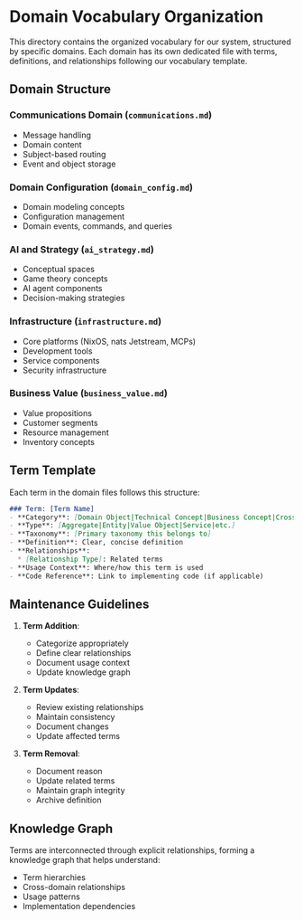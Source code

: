 # Domain Vocabulary Organization

This directory contains the organized vocabulary for our system, structured by specific domains. Each domain has its own dedicated file with terms, definitions, and relationships following our vocabulary template.

## Domain Structure

### Communications Domain (`communications.md`)
- Message handling
- Domain content
- Subject-based routing
- Event and object storage

### Domain Configuration (`domain_config.md`)
- Domain modeling concepts
- Configuration management
- Domain events, commands, and queries

### AI and Strategy (`ai_strategy.md`)
- Conceptual spaces
- Game theory concepts
- AI agent components
- Decision-making strategies

### Infrastructure (`infrastructure.md`)
- Core platforms (NixOS, nats Jetstream, MCPs)
- Development tools
- Service components
- Security infrastructure

### Business Value (`business_value.md`)
- Value propositions
- Customer segments
- Resource management
- Inventory concepts

## Term Template

Each term in the domain files follows this structure:

```markdown
### Term: [Term Name]
- **Category**: [Domain Object|Technical Concept|Business Concept|Cross-Cutting]
- **Type**: [Aggregate|Entity|Value Object|Service|etc.]
- **Taxonomy**: [Primary taxonomy this belongs to]
- **Definition**: Clear, concise definition
- **Relationships**:
  * [Relationship Type]: Related terms
- **Usage Context**: Where/how this term is used
- **Code Reference**: Link to implementing code (if applicable)
```

## Maintenance Guidelines

1. **Term Addition**:
   - Categorize appropriately
   - Define clear relationships
   - Document usage context
   - Update knowledge graph

2. **Term Updates**:
   - Review existing relationships
   - Maintain consistency
   - Document changes
   - Update affected terms

3. **Term Removal**:
   - Document reason
   - Update related terms
   - Maintain graph integrity
   - Archive definition

## Knowledge Graph

Terms are interconnected through explicit relationships, forming a knowledge graph that helps understand:
- Term hierarchies
- Cross-domain relationships
- Usage patterns
- Implementation dependencies 